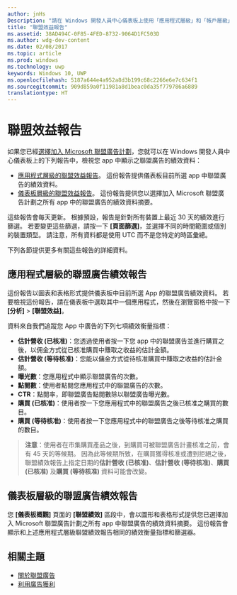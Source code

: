 ```yaml
---
author: jnHs
Description: "請在 Windows 開發人員中心儀表板上使用「應用程式層級」和「帳戶層級」的聯盟績效報告，來檢視您 app 中聯盟廣告的績效資料。"
title: "聯盟效益報告"
ms.assetid: 38AD494C-0F85-4FED-8732-9064D1FC503D
ms.author: wdg-dev-content
ms.date: 02/08/2017
ms.topic: article
ms.prod: windows
ms.technology: uwp
keywords: Windows 10, UWP
ms.openlocfilehash: 5187a644e4a952a8d3b199c68c2266e6e7c634f1
ms.sourcegitcommit: 909d859a0f11981a8d1beac0da35f779786a6889
translationtype: HT
---
```

# <a name="affiliates-performance-report"></a>聯盟效益報告

如果您已經[選擇加入 Microsoft 聯盟廣告計劃](about-affiliate-ads.md)，您就可以在 Windows 開發人員中心儀表板上的下列報告中，檢視您 app 中顯示之聯盟廣告的績效資料：

-   [應用程式層級的聯盟效益報告](#app-level-affiliate-ads-performance-report)。 這份報告提供儀表板目前所選 app 中聯盟廣告的績效資料。
-   [儀表板層級的聯盟效益報告](#dashboard-level-affiliate-ads-performance-report)。 這份報告提供您以選擇加入 Microsoft 聯盟廣告計劃之所有 app 中的聯盟廣告的績效資料摘要。

這些報告會每天更新。 根據預設，報告是針對所有裝置上最近 30 天的績效進行篩選。 若要變更這些篩選，請按一下 **\[頁面篩選\]**，並選擇不同的時間範圍或個別的裝置類型。 請注意，所有資料都是使用 UTC 而不是您特定的時區彙總。

下列各節提供更多有關這些報告的詳細資料。

## <a name="app-level-affiliate-ads-performance-report"></a>應用程式層級的聯盟廣告績效報告

這份報告以圖表和表格形式提供儀表板中目前所選 App 的聯盟廣告績效資料。 若要檢視這份報告，請在儀表板中選取其中一個應用程式，然後在瀏覽窗格中按一下 **[分析]** &gt; **[聯盟效益]**。

資料來自我們追蹤您 App 中廣告的下列七項績效衡量指標：

-   **估計營收 (已核准)**：您透過使用者按一下您 app 中的聯盟廣告並進行購買之後，以佣金方式從已核准購買中賺取之收益的估計金額。
-   **估計營收 (等待核准)**：您能以傭金方式從待核准購買中賺取之收益的估計金額。
-   **曝光數**：您應用程式中顯示聯盟廣告的次數。
-   **點閱數**：使用者點閱您應用程式中的聯盟廣告的次數。
-   **CTR**：點閱率，即聯盟廣告點閱數除以聯盟廣告曝光數。
-   **購買 (已核准)**：使用者按一下您應用程式中的聯盟廣告之後已核准之購買的數目。
-   **購買 (等待核准)**：使用者按一下您應用程式中的聯盟廣告之後等待核准之購買的數目。

> **注意**：使用者在市集購買產品之後，到購買可被聯盟廣告計畫核准之前，會有 45 天的等候期。 因為此等候期所致，在購買獲得核准或遭到拒絕之後，聯盟績效報告上指定日期的**估計營收 (已核准)**、**估計營收 (等待核准)**、**購買 (已核准)** 及**購買 (等待核准)** 資料可能會改變。

## <a name="dashboard-level-affiliate-ads-performance-report"></a>儀表板層級的聯盟廣告績效報告

您 **\[儀表板概觀\]** 頁面的 **\[聯盟績效\]** 區段中，會以圖形和表格形式提供您已選擇加入 Microsoft 聯盟廣告計劃之所有 app 中聯盟廣告的績效資料摘要。 這份報告會顯示和上述應用程式層級聯盟績效報告相同的績效衡量指標和篩選器。

## <a name="related-topics"></a>相關主題

* [關於聯盟廣告](about-affiliate-ads.md)
* [利用廣告獲利](monetize-with-ads.md)
 

 
